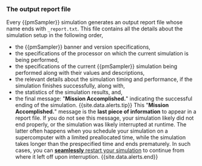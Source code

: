 ### The output report file  

Every {{pmSampler}} simulation generates an output report file whose name ends with `_report.txt`. This file contains all the details about the simulation setup in the following order,  
-   the {{pmSampler}} banner and version specifications,  
-   the specifications of the processor on which the current simulation is being performed,  
-   the specifications of the current {{pmSampler}} simulation being performed along with their values and descriptions,  
-   the relevant details about the simulation timing and performance, if the simulation finishes successfully, along with,  
-   the statistics of the simulation results, and,  
-   the final message: "**Mission Accomplished.**" indicating the successful ending of the simulation.
    {{site.data.alerts.tip}}
    This "<b>Mission Accomplished.</b>" message is the <b>last piece of information</b> to appear in a report file. If you do not see this message, your simulation likely did not end properly, or the simulation was likely interrupted at runtime. The latter often happens when you schedule your simulation on a supercomputer with a limited preallocated time, while the simulation takes longer than the prespecified time and ends prematurely. In such cases, you can <a href="../../{{pmSampler|downcase}}/restart/" target="_blank"><b>seamlessly</b> restart your simulation</a> to continue from where it left off upon interruption.
    {{site.data.alerts.end}}
    
